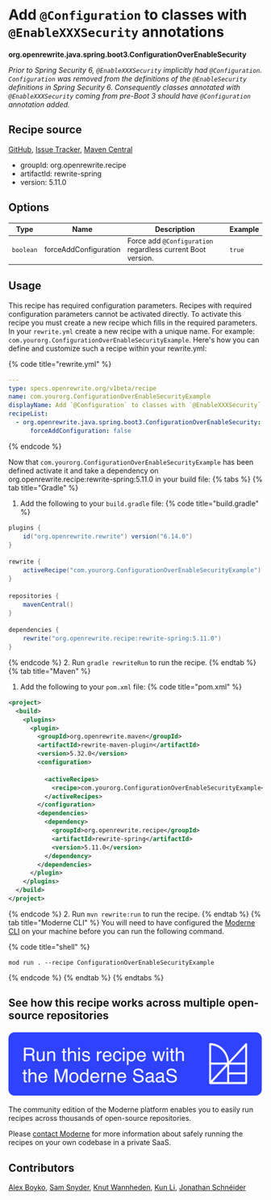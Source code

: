# Add `@Configuration` to classes with `@EnableXXXSecurity` annotations

**org.openrewrite.java.spring.boot3.ConfigurationOverEnableSecurity**

_Prior to Spring Security 6, `@EnableXXXSecurity` implicitly had `@Configuration`. `Configuration` was removed from the definitions of the `@EnableSecurity` definitions in Spring Security 6. Consequently classes annotated with `@EnableXXXSecurity` coming from pre-Boot 3 should have `@Configuration` annotation added._

## Recipe source

[GitHub](https://github.com/openrewrite/rewrite-spring/blob/main/src/main/java/org/openrewrite/java/spring/boot3/ConfigurationOverEnableSecurity.java), [Issue Tracker](https://github.com/openrewrite/rewrite-spring/issues), [Maven Central](https://central.sonatype.com/artifact/org.openrewrite.recipe/rewrite-spring/5.11.0/jar)

* groupId: org.openrewrite.recipe
* artifactId: rewrite-spring
* version: 5.11.0

## Options

| Type | Name | Description | Example |
| -- | -- | -- | -- |
| `boolean` | forceAddConfiguration | Force add `@Configuration` regardless current Boot version. | `true` |


## Usage

This recipe has required configuration parameters. Recipes with required configuration parameters cannot be activated directly. To activate this recipe you must create a new recipe which fills in the required parameters. In your `rewrite.yml` create a new recipe with a unique name. For example: `com.yourorg.ConfigurationOverEnableSecurityExample`.
Here's how you can define and customize such a recipe within your rewrite.yml:

{% code title="rewrite.yml" %}
```yaml
---
type: specs.openrewrite.org/v1beta/recipe
name: com.yourorg.ConfigurationOverEnableSecurityExample
displayName: Add `@Configuration` to classes with `@EnableXXXSecurity` annotations example
recipeList:
  - org.openrewrite.java.spring.boot3.ConfigurationOverEnableSecurity:
      forceAddConfiguration: false
```
{% endcode %}

Now that `com.yourorg.ConfigurationOverEnableSecurityExample` has been defined activate it and take a dependency on org.openrewrite.recipe:rewrite-spring:5.11.0 in your build file:
{% tabs %}
{% tab title="Gradle" %}
1. Add the following to your `build.gradle` file:
{% code title="build.gradle" %}
```groovy
plugins {
    id("org.openrewrite.rewrite") version("6.14.0")
}

rewrite {
    activeRecipe("com.yourorg.ConfigurationOverEnableSecurityExample")
}

repositories {
    mavenCentral()
}

dependencies {
    rewrite("org.openrewrite.recipe:rewrite-spring:5.11.0")
}
```
{% endcode %}
2. Run `gradle rewriteRun` to run the recipe.
{% endtab %}
{% tab title="Maven" %}
1. Add the following to your `pom.xml` file:
{% code title="pom.xml" %}
```xml
<project>
  <build>
    <plugins>
      <plugin>
        <groupId>org.openrewrite.maven</groupId>
        <artifactId>rewrite-maven-plugin</artifactId>
        <version>5.32.0</version>
        <configuration>
          
          <activeRecipes>
            <recipe>com.yourorg.ConfigurationOverEnableSecurityExample</recipe>
          </activeRecipes>
        </configuration>
        <dependencies>
          <dependency>
            <groupId>org.openrewrite.recipe</groupId>
            <artifactId>rewrite-spring</artifactId>
            <version>5.11.0</version>
          </dependency>
        </dependencies>
      </plugin>
    </plugins>
  </build>
</project>
```
{% endcode %}
2. Run `mvn rewrite:run` to run the recipe.
{% endtab %}
{% tab title="Moderne CLI" %}
You will need to have configured the [Moderne CLI](https://docs.moderne.io/moderne-cli/cli-intro) on your machine before you can run the following command.

{% code title="shell" %}
```shell
mod run . --recipe ConfigurationOverEnableSecurityExample
```
{% endcode %}
{% endtab %}
{% endtabs %}

## See how this recipe works across multiple open-source repositories

[![Moderne Link Image](/.gitbook/assets/ModerneRecipeButton.png)](https://app.moderne.io/recipes/org.openrewrite.java.spring.boot3.ConfigurationOverEnableSecurity)

The community edition of the Moderne platform enables you to easily run recipes across thousands of open-source repositories.

Please [contact Moderne](https://moderne.io/product) for more information about safely running the recipes on your own codebase in a private SaaS.

## Contributors
[Alex Boyko](mailto:aboyko@vmware.com), [Sam Snyder](mailto:sam@moderne.io), [Knut Wannheden](mailto:knut@moderne.io), [Kun Li](mailto:kun@moderne.io), [Jonathan Schnéider](mailto:jkschneider@gmail.com)
